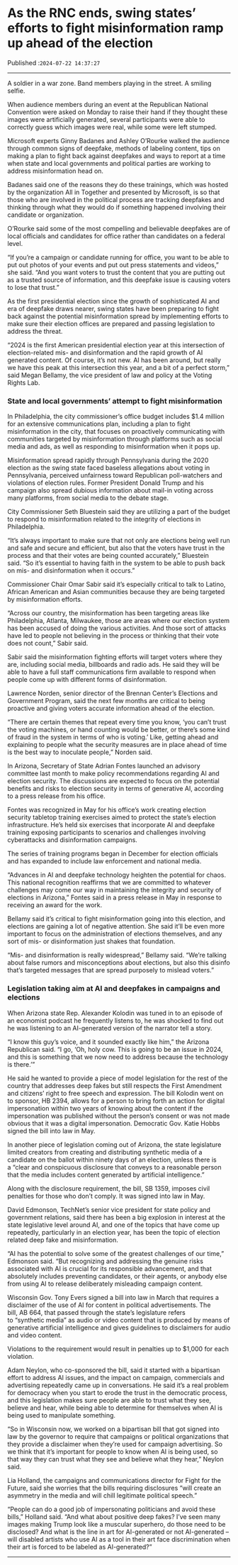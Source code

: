 # As the RNC ends, swing states’ efforts to fight misinformation ramp up ahead of the election

Published :`2024-07-22 14:37:27`

---

A soldier in a war zone. Band members playing in the street. A smiling selfie.

When audience members during an event at the Republican National Convention were asked on Monday to raise their hand if they thought these images were artificially generated, several participants were able to correctly guess which images were real, while some were left stumped.

Microsoft experts Ginny Badanes and Ashley O’Rourke walked the audience through common signs of deepfake, methods of labeling content, tips on making a plan to fight back against deepfakes and ways to report at a time when state and local governments and political parties are working to address misinformation head on.

Badanes said one of the reasons they do these trainings, which was hosted by the organization All in Together and presented by Microsoft, is so that those who are involved in the political process are tracking deepfakes and thinking through what they would do if something happened involving their candidate or organization.

O’Rourke said some of the most compelling and believable deepfakes are of local officials and candidates for office rather than candidates on a federal level.

“If you’re a campaign or candidate running for office, you want to be able to put out photos of your events and put out press statements and videos,” she said. “And you want voters to trust the content that you are putting out as a trusted source of information, and this deepfake issue is causing voters to lose that trust.”

As the first presidential election since the growth of sophisticated AI and era of deepfake draws nearer, swing states have been preparing to fight back against the potential misinformation spread by implementing efforts to make sure their election offices are prepared and passing legislation to address the threat.

“2024 is the first American presidential election year at this intersection of election-related mis- and disinformation and the rapid growth of AI generated content. Of course, it’s not new. AI has been around, but really we have this peak at this intersection this year, and a bit of a perfect storm,” said Megan Bellamy, the vice president of law and policy at the Voting Rights Lab.

### State and local governments’ attempt to fight misinformation

In Philadelphia, the city commissioner’s office budget includes $1.4 million for an extensive communications plan, including a plan to fight misinformation in the city, that focuses on proactively communicating with communities targeted by misinformation through platforms such as social media and ads, as well as responding to misinformation when it pops up.

Misinformation spread rapidly through Pennsylvania during the 2020 election as the swing state faced baseless allegations about voting in Pennsylvania, perceived unfairness toward Republican poll-watchers and violations of election rules. Former President Donald Trump and his campaign also spread dubious information about mail-in voting across many platforms, from social media to the debate stage.

City Commissioner Seth Bluestein said they are utilizing a part of the budget to respond to misinformation related to the integrity of elections in Philadelphia.

“It’s always important to make sure that not only are elections being well run and safe and secure and efficient, but also that the voters have trust in the process and that their votes are being counted accurately,” Bluestein said. “So it’s essential to having faith in the system to be able to push back on mis- and disinformation when it occurs.”

Commissioner Chair Omar Sabir said it’s especially critical to talk to Latino, African American and Asian communities because they are being targeted by misinformation efforts.

“Across our country, the misinformation has been targeting areas like Philadelphia, Atlanta, Milwaukee, those are areas where our election system has been accused of doing the various activities. And those sort of attacks have led to people not believing in the process or thinking that their vote does not count,” Sabir said.

Sabir said the misinformation fighting efforts will target voters where they are, including social media, billboards and radio ads. He said they will be able to have a full staff communications firm available to respond when people come up with different forms of disinformation.

Lawrence Norden, senior director of the Brennan Center’s Elections and Government Program, said the next few months are critical to being proactive and giving voters accurate information ahead of the election.

“There are certain themes that repeat every time you know, ‘you can’t trust the voting machines, or hand counting would be better, or there’s some kind of fraud in the system in terms of who is voting.’ Like, getting ahead and explaining to people what the security measures are in place ahead of time is the best way to inoculate people,” Norden said.

In Arizona, Secretary of State Adrian Fontes launched an advisory committee last month to make policy recommendations regarding AI and election security. The discussions are expected to focus on the potential benefits and risks to election security in terms of generative AI, according to a press release from his office.

Fontes was recognized in May for his office’s work creating election security tabletop training exercises aimed to protect the state’s election infrastructure. He’s held six exercises that incorporate AI and deepfake training exposing participants to scenarios and challenges involving cyberattacks and disinformation campaigns.

The series of training programs began in December for election officials and has expanded to include law enforcement and national media.

“Advances in AI and deepfake technology heighten the potential for chaos. This national recognition reaffirms that we are committed to whatever challenges may come our way in maintaining the integrity and security of elections in Arizona,” Fontes said in a press release in May in response to receiving an award for the work.

Bellamy said it’s critical to fight misinformation going into this election, and elections are gaining a lot of negative attention. She said it’ll be even more important to focus on the administration of elections themselves, and any sort of mis- or disinformation just shakes that foundation.

“Mis- and disinformation is really widespread,” Bellamy said. “We’re talking about false rumors and misconceptions about elections, but also this disinfo that’s targeted messages that are spread purposely to mislead voters.”

### Legislation taking aim at AI and deepfakes in campaigns and elections

When Arizona state Rep. Alexander Kolodin was tuned in to an episode of an economist podcast he frequently listens to, he was shocked to find out he was listening to an AI-generated version of the narrator tell a story.

“I know this guy’s voice, and it sounded exactly like him,” the Arizona Republican said. “I go, ‘Oh, holy cow. This is going to be an issue in 2024, and this is something that we now need to address because the technology is there.’”

He said he wanted to provide a piece of model legislation for the rest of the country that addresses deep fakes but still respects the First Amendment and citizens’ right to free speech and expression. The bill Kolodin went on to sponsor, HB 2394, allows for a person to bring forth an action for digital impersonation within two years of knowing about the content if the impersonation was published without the person’s consent or was not made obvious that it was a digital impersonation. Democratic Gov. Katie Hobbs signed the bill into law in May.

In another piece of legislation coming out of Arizona, the state legislature limited creators from creating and distributing synthetic media of a candidate on the ballot within ninety days of an election, unless there is a “clear and conspicuous disclosure that conveys to a reasonable person that the media includes content generated by artificial intelligence.”

Along with the disclosure requirement, the bill, SB 1359, imposes civil penalties for those who don’t comply. It was signed into law in May.

David Edmonson, TechNet’s senior vice president for state policy and government relations, said there has been a big explosion in interest at the state legislative level around AI, and one of the topics that have come up repeatedly, particularly in an election year, has been the topic of election related deep fake and misinformation.

“AI has the potential to solve some of the greatest challenges of our time,” Edmonson said. “But recognizing and addressing the genuine risks associated with AI is crucial for its responsible advancement, and that absolutely includes preventing candidates, or their agents, or anybody else from using AI to release deliberately misleading campaign content.

Wisconsin Gov. Tony Evers signed a bill into law in March that requires a disclaimer of the use of AI for content in political advertisements. The bill, AB 664, that passed through the state’s legislature refers to “synthetic media” as audio or video content that is produced by means of generative artificial intelligence and gives guidelines to disclaimers for audio and video content.

Violations to the requirement would result in penalties up to $1,000 for each violation.

Adam Neylon, who co-sponsored the bill, said it started with a bipartisan effort to address AI issues, and the impact on campaign, commercials and advertising repeatedly came up in conversations. He said it’s a real problem for democracy when you start to erode the trust in the democratic process, and this legislation makes sure people are able to trust what they see, believe and hear, while being able to determine for themselves when AI is being used to manipulate something.

“So in Wisconsin now, we worked on a bipartisan bill that got signed into law by the governor to require that campaigns or political organizations that they provide a disclaimer when they’re used for campaign advertising. So we think that it’s important for people to know when AI is being used, so that way they can trust what they see and believe what they hear,” Neylon said.

Lia Holland, the campaigns and communications director for Fight for the Future, said she worries that the bills requiring disclosures “will create an asymmetry in the media and will chill legitimate political speech.”

“People can do a good job of impersonating politicians and avoid these bills,” Holland said. “And what about positive deep fakes? I’ve seen many images making Trump look like a muscular superhero, do those need to be disclosed? And what is the line in art for AI-generated or not AI-generated – will disabled artists who use AI as a tool in their art face discrimination when their art is forced to be labeled as AI-generated?”

---

